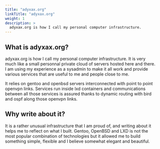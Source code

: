 ```yaml
---
title: "adyxax.org"
linkTitle: "adyxax.org"
weight: 1
description: >
  adyxax.org is how I call my personal computer infrastructure.
---
```


## What is adyxax.org?

adyxax.org is how I call my personal computer infrastructure. It is very much like a small personnal private cloud of servers hosted here and there. I am using my experience as a
sysadmin to make it all work and provide various services that are useful to me and people close to me.

It relies on gentoo and openbsd servers interconnected with point to point openvpn links. Services run inside lxd containers and communications between all those services is assured
thanks to dynamic routing with bird and ospf along those openvpn links.

## Why write about it?

It is a rather unusual infrastructure that I am proud of, and writing about it helps me to reflect on what I built. Gentoo, OpenBSD and LXD is not the most popular combination of
technologies but it allowed me to build something simple, flexible and I believe somewhat elegant and beautiful.
